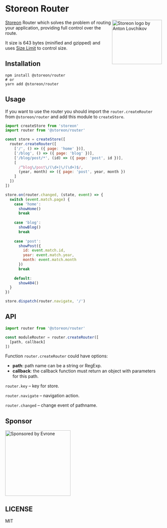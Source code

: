 # Storeon Router

<img src="https://storeon.github.io/storeon/logo.svg" align="right"
     alt="Storeon logo by Anton Lovchikov" width="160" height="142">
     
[Storeon] Router which solves the problem of routing your application, providing full control over the route. 

It size is 643 bytes (minified and gzipped) and uses [Size Limit] to control size.

[Storeon]: https://github.com/storeon/storeon
[Size Limit]: https://github.com/ai/size-limit


## Installation

```
npm install @storeon/router
# or 
yarn add @storeon/router
```


## Usage

If you want to use the router you should import the `router.createRouter` from `@storeon/router` and add this module to `createStore`.

```js
import createStore from 'storeon'
import router from '@storeon/router'

const store = createStore([
  router.createRouter([
    ['/', () => ({ page: 'home' })],
    ['/blog', () => ({ page: 'blog' })],
    ['/blog/post/*', (id) => ({ page: 'post', id })],
    [
      /^blog\/post\/(\d+)\/(\d+)$/,
      (year, month) => ({ page: 'post', year, month })
    ]
  ])
])

store.on(router.changed, (state, event) => {
  switch (event.match.page) {
    case 'home':
      showHome()
      break
      
    case 'blog':
      showBlog()
      break
      
    case 'post':
      showPost({
        id: event.match.id,
        year: event.match.year,
        month: event.match.month
      })
      break
      
    default:
      show404()
  }
})

store.dispatch(router.navigate, '/')
```


## API

```js
import router from '@storeon/router'

const moduleRouter = router.createRouter([
  [path, callback]
])
```

Function `router.createRouter` could have options:

* __path__: path name can be a string or RegExp.
* __callback__: the callback function must return an object with parameters for this path.

`router.key` – key for store.

`router.navigate` – navigation action.

`router.changed` – change event of pathname.


## Sponsor

<p>
  <a href="https://evrone.com/?utm_source=storeon-router">
    <img src="https://solovev.one/static/evrone-sponsored-300.png" 
      alt="Sponsored by Evrone" width="210">
  </a>
</p>


## LICENSE

MIT
